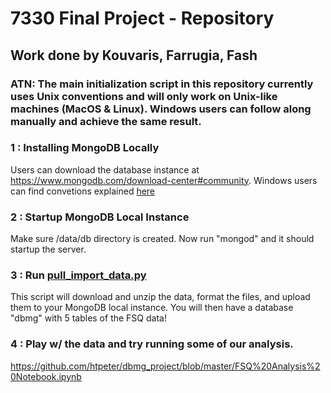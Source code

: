 # 7330 Final Project - Repository
## Work done by Kouvaris, Farrugia, Fash

### ATN: The main initialization script in this repository currently uses Unix conventions and will only work on Unix-like machines (MacOS & Linux). Windows users can follow along manually and achieve the same result.

### 1 : Installing MongoDB Locally
Users can download the database instance at https://www.mongodb.com/download-center#community.
Windows users can find convetions explained [here](https://github.com/htpeter/dbmg_project/blob/master/Intro%20to%20MongoDB.pdf) 

### 2 : Startup MongoDB Local Instance

Make sure /data/db directory is created. Now run "mongod" and it should startup the server.

### 3 : Run [pull_import_data.py](https://github.com/htpeter/dbmg_project/blob/master/pull_import_data.py)

This script will download and unzip the data, format the files, and upload them to your MongoDB local instance. You will then have a database "dbmg" with 5 tables of the FSQ data!

### 4 : Play w/ the data and try running some of our analysis.

https://github.com/htpeter/dbmg_project/blob/master/FSQ%20Analysis%20Notebook.ipynb



